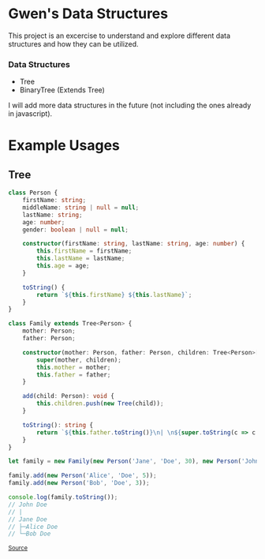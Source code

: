 # Gwen's Data Structures

This project is an excercise to understand and explore different data structures and how they can be utilized.

### Data Structures

-   Tree
-   BinaryTree (Extends Tree)

I will add more data structures in the future (not including the ones already in javascript).

# Example Usages

## Tree

```ts
class Person {
    firstName: string;
    middleName: string | null = null;
    lastName: string;
    age: number;
    gender: boolean | null = null;

    constructor(firstName: string, lastName: string, age: number) {
        this.firstName = firstName;
        this.lastName = lastName;
        this.age = age;
    }

    toString() {
        return `${this.firstName} ${this.lastName}`;
    }
}

class Family extends Tree<Person> {
    mother: Person;
    father: Person;

    constructor(mother: Person, father: Person, children: Tree<Person>[] = []) {
        super(mother, children);
        this.mother = mother;
        this.father = father;
    }

    add(child: Person): void {
        this.children.push(new Tree(child));
    }

    toString(): string {
        return `${this.father.toString()}\n| \n${super.toString(c => c.toString())}`;
    }
}

let family = new Family(new Person('Jane', 'Doe', 30), new Person('John', 'Doe', 32));

family.add(new Person('Alice', 'Doe', 5));
family.add(new Person('Bob', 'Doe', 3));

console.log(family.toString());
// John Doe
// |
// Jane Doe
// ├─Alice Doe
// └─Bob Doe
```

<sup>[Source](hhttps://github.com/gwenphalan/data-structures/blob/main/src/example.ts)</sup>
